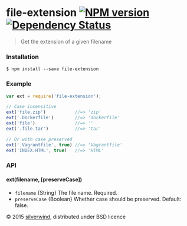 # file-extension [![NPM version](https://img.shields.io/npm/v/file-extension.svg?style=flat)](https://www.npmjs.org/package/file-extension) [![Dependency Status](http://img.shields.io/david/silverwind/file-extension.svg?style=flat)](https://david-dm.org/silverwind/file-extension)
> Get the extension of a given filename

### Installation
```
$ npm install --save file-extension
```
### Example
```js
var ext = require('file-extension');

// Case insensitive
ext('file.zip')           //=> 'zip'
ext('.Dockerfile')        //=> 'dockerfile'
ext('file')               //=> ''
ext('.file.tar')          //=> 'tar'

// Or with case preserved
ext('.Vagrantfile', true) //=> 'Vagrantfile'
ext('INDEX.HTML', true)   //=> 'HTML'
```

### API
#### ext(filename, [preserveCase])
- `filename` {String} The file name. Required.
- `preserveCase` {Boolean} Whether case should be preserved. Default: false.

© 2015 [silverwind](https://github.com/silverwind), distributed under BSD licence
